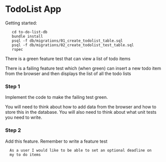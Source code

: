 # TodoList App

Getting started:

```
   cd to-do-list-db
   bundle install
   psql -f db/migrations/01_create_todolist_table.sql
   psql -f db/migrations/02_create_todolist_test_table.sql
   rspec
```   

There is a green feature test that can view a list of todo items

There is a failing feature test which (when green) can insert
a new todo item from the browser and then displays the list of
all the todo lists

### Step 1
Implement the code to make the failing test green.

You will need to think about how to add data from the browser and how to store this in the database. You will also need to think about what unit tests you need to write. 

### Step 2
Add this feature. Remember to write a feature test

```
  As a user I would like to be able to set an optional deadline on
  my to do items
```
